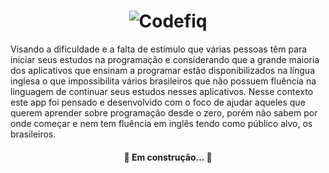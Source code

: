 <h1 align="center">
  <img alt="Codefiq" title="#Codefiq" src="./mobile/assets/banner.png" />
</h1>

<p>Visando a dificuldade e a falta de estímulo que várias pessoas têm para iniciar seus estudos na programação e considerando que a grande maioria dos aplicativos que ensinam a programar estão disponibilizados na língua inglesa o que impossibilita vários brasileiros que não possuem fluência na linguagem de continuar seus estudos nesses aplicativos. Nesse contexto este app foi pensado e desenvolvido com o foco de ajudar aqueles que querem aprender sobre programação desde o zero, porém não sabem por onde começar e nem tem fluência em inglês tendo como público alvo, os brasileiros.</p>

<h4 align="center"> 
	🚧  Em construção...  🚧
</h4>
